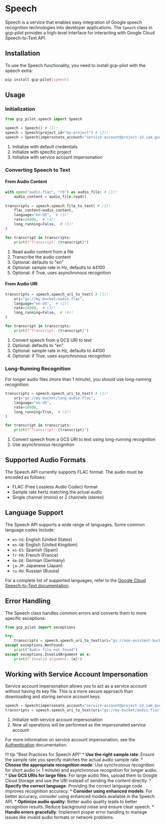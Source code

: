 # Speech

Speech is a service that enables easy integration of Google speech recognition technologies into developer applications. The `Speech` class in gcp-pilot provides a high-level interface for interacting with Google Cloud Speech-to-Text API.

## Installation

To use the Speech functionality, you need to install gcp-pilot with the speech extra:

```bash title="Install Speech extra"
pip install gcp-pilot[speech]
```

## Usage

### Initialization

```python title="Initialize Speech Client"
from gcp_pilot.speech import Speech

speech = Speech() # (1)!
speech = Speech(project_id="my-project") # (2)!
speech = Speech(impersonate_account="service-account@project-id.iam.gserviceaccount.com") # (3)!
```

1.  Initialize with default credentials
2.  Initialize with specific project
3.  Initialize with service account impersonation

### Converting Speech to Text

#### From Audio Content

```python title="Transcribe Audio Content"
with open("audio.flac", "rb") as audio_file: # (1)!
    audio_content = audio_file.read()
    
transcripts = speech.speech_file_to_text( # (2)!
    flac_content=audio_content,
    language="en-US",  # (3)!
    rate=16000,  # (4)!
    long_running=False,  # (5)!
)

for transcript in transcripts:
    print(f"Transcript: {transcript}")
```

1.  Read audio content from a file
2.  Transcribe the audio content
3.  Optional: defaults to "en"
4.  Optional: sample rate in Hz, defaults to 44100
5.  Optional: if True, uses asynchronous recognition

#### From Audio URI

```python title="Transcribe Audio from GCS URI"
transcripts = speech.speech_uri_to_text( # (1)!
    uri="gs://my-bucket/audio.flac",
    language="en-US",  # (2)!
    rate=16000,  # (3)!
    long_running=False,  # (4)!
)

for transcript in transcripts:
    print(f"Transcript: {transcript}")
```

1.  Convert speech from a GCS URI to text
2.  Optional: defaults to "en"
3.  Optional: sample rate in Hz, defaults to 44100
4.  Optional: if True, uses asynchronous recognition

### Long-Running Recognition

For longer audio files (more than 1 minute), you should use long-running recognition:

```python title="Long-Running Speech Recognition"
transcripts = speech.speech_uri_to_text( # (1)!
    uri="gs://my-bucket/long-audio.flac",
    language="en-US",
    rate=16000,
    long_running=True,  # (2)!
)

for transcript in transcripts:
    print(f"Transcript: {transcript}")
```

1.  Convert speech from a GCS URI to text using long-running recognition
2.  Use asynchronous recognition

## Supported Audio Formats

The Speech API currently supports FLAC format. The audio must be encoded as follows:

- FLAC (Free Lossless Audio Codec) format
- Sample rate hertz matching the actual audio
- Single channel (mono) or 2 channels (stereo)

## Language Support

The Speech API supports a wide range of languages. Some common language codes include:

- `en-US`: English (United States)
- `en-GB`: English (United Kingdom)
- `es-ES`: Spanish (Spain)
- `fr-FR`: French (France)
- `de-DE`: German (Germany)
- `ja-JP`: Japanese (Japan)
- `ru-RU`: Russian (Russia)

For a complete list of supported languages, refer to the [Google Cloud Speech-to-Text documentation](https://cloud.google.com/speech-to-text/docs/languages).

## Error Handling

The Speech class handles common errors and converts them to more specific exceptions:

```python title="Error Handling for Speech API"
from gcp_pilot import exceptions

try:
    transcripts = speech.speech_uri_to_text(uri="gs://non-existent-bucket/audio.flac")
except exceptions.NotFound:
    print("Audio file not found")
except exceptions.InvalidArgument as e:
    print(f"Invalid argument: {e}")
```

## Working with Service Account Impersonation

Service account impersonation allows you to act as a service account without having its key file. This is a more secure approach than downloading and storing service account keys.

```python title="Using Impersonated Credentials for Speech"
speech = Speech(impersonate_account="service-account@project-id.iam.gserviceaccount.com") # (1)!
transcripts = speech.speech_uri_to_text(uri="gs://my-bucket/audio.flac") # (2)!
```

1.  Initialize with service account impersonation
2.  Now all operations will be performed as the impersonated service account

For more information on service account impersonation, see the [Authentication](../authentication.md) documentation.

!!! tip "Best Practices for Speech API"
    * **Use the right sample rate**: Ensure the sample rate you specify matches the actual audio sample rate.
    * **Choose the appropriate recognition mode**: Use synchronous recognition for short audio (< 1 minute) and asynchronous recognition for longer audio.
    * **Use GCS URIs for large files**: For large audio files, upload them to Google Cloud Storage and use the URI instead of sending the content directly.
    * **Specify the correct language**: Providing the correct language code improves recognition accuracy.
    * **Consider using enhanced models**: For better accuracy, consider using enhanced models available in the Speech API.
    * **Optimize audio quality**: Better audio quality leads to better recognition results. Reduce background noise and ensure clear speech.
    * **Handle errors gracefully**: Implement proper error handling to manage issues like invalid audio formats or network problems.